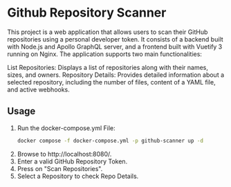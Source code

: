 # Github Repository Scanner
This project is a web application that allows users to scan their GitHub repositories using a personal developer token. It consists of a backend built with Node.js and Apollo GraphQL server, and a frontend built with Vuetify 3 running on Nginx. The application supports two main functionalities:

List Repositories: Displays a list of repositories along with their names, sizes, and owners.
Repository Details: Provides detailed information about a selected repository, including the number of files, content of a YAML file, and active webhooks.

## Usage
1. Run the docker-compose.yml File:
    ```bash
    docker compose -f docker-compose.yml -p github-scanner up -d
    ```
2. Browse to http://localhost:8080/.
3. Enter a valid GitHub Repository Token.
4. Press on "Scan Repositories".
5. Select a Repository to check Repo Details.



